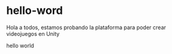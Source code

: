# hello-word

Hola a todos, estamos probando la plataforma para poder crear videojuegos en Unity

hello world
